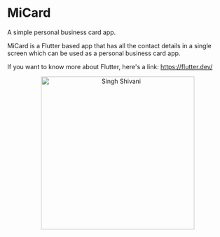 # MiCard
A simple personal business card app.


MiCard is a Flutter based app that has all the contact details in a single screen which can be used as a personal business card app.

If you want to know more about Flutter, here's a link:
https://flutter.dev/


<p align="center">
  <img src="" width="350" title="Singh Shivani">
